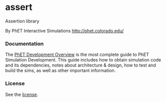 assert
======

Assertion library

By PhET Interactive Simulations
http://phet.colorado.edu/

### Documentation
The [PhET Development Overview](http://bit.ly/phet-html5-development-overview) is the most complete guide to PhET Simulation Development. This guide includes how
to obtain simulation code and its dependencies, notes about architecture & design, how to test and build the sims, as well as other important information.

### License
See the [license](LICENSE).